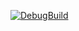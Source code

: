[![DebugBuild](https://github.com/Makino0327/CG2/actions/workflows/DebugBuild.yml/badge.svg)](https://github.com/Makino0327/CG2/actions/workflows/DebugBuild.yml)
